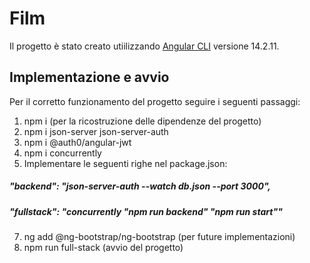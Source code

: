 # Film

Il progetto è stato creato utiilizzando [Angular CLI](https://v14.angular.io/docs) versione 14.2.11.

## Implementazione e avvio

Per il corretto funzionamento del progetto seguire i seguenti passaggi:

1. npm i (per la ricostruzione delle dipendenze del progetto)
2. npm i json-server json-server-auth
3. npm i @auth0/angular-jwt
4. npm i concurrently
5. Implementare le seguenti righe nel package.json:
##### "backend": "json-server-auth --watch db.json --port 3000",
##### "fullstack": "concurrently \"npm run backend\" \"npm run start\""
7. ng add @ng-bootstrap/ng-bootstrap (per future implementazioni)
8. npm run full-stack (avvio del progetto)
